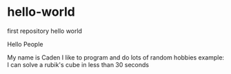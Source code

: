 # hello-world
first repository hello world

Hello People

My name is Caden I like to program and do lots of random hobbies
example: I can solve a rubik's cube in less than 30 seconds 
